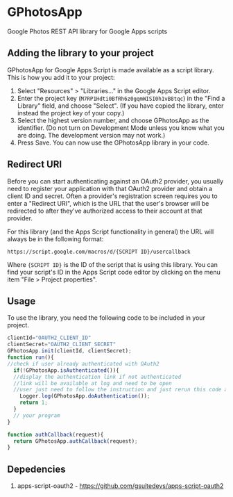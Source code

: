 # GPhotosApp
Google Photos REST API library for Google Apps scripts

Adding the library to your project
----------------------------------
GPhotosApp for Google Apps Script is made available as a script
library. This is how you add it to your project:

1. Select "Resources" > "Libraries..." in the Google Apps Script
editor.
2. Enter the project key (`M7RP1Hdti0BfRh6z0gqmWISI0h1vB8tqc`) in the
"Find a Library" field, and choose "Select". (If you have copied the
library, enter instead the project key of your copy.)
3. Select the highest version number, and choose GPhotosApp as the
identifier. (Do not turn on Development Mode unless you know what you
are doing. The development version may not work.)
4. Press Save. You can now use the GPhotosApp library in your code.

## Redirect URI

Before you can start authenticating against an OAuth2 provider, you usually need
to register your application with that OAuth2 provider and obtain a client ID
and secret. Often a provider's registration screen requires you to enter a
"Redirect URI", which is the URL that the user's browser will be redirected to
after they've authorized access to their account at that provider.

For this library (and the Apps Script functionality in general) the URL will
always be in the following format:

    https://script.google.com/macros/d/{SCRIPT ID}/usercallback

Where `{SCRIPT ID}` is the ID of the script that is using this library. You
can find your script's ID in the Apps Script code editor by clicking on
the menu item "File > Project properties".

## Usage

To use the library, you need the following code to be included in your project.
```js
clientId="OAUTH2_CLIENT_ID"
clientSecret="OAUTH2_CLIENT_SECRET"
GPhotosApp.init(clientId, clientSecret);
function run(){
//check if user already authenticated with OAuth2 
  if(!GPhotosApp.isAuthenticated()){
  //display the authentication link if not authenticated
  //link will be available at log and need to be open
  //user just need to follow the instruction and just rerun this code after it's done authenticate 
    Logger.log(GPhotosApp.doAuthentication());
    return 1;
  }
  // your program
}

function authCallback(request){
  return GPhotosApp.authCallback(request);
}
```

Depedencies
------------
1. apps-script-oauth2 - https://github.com/gsuitedevs/apps-script-oauth2
